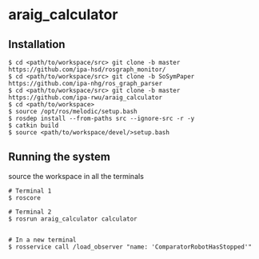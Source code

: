 # araig_calculator

## Installation
```
$ cd <path/to/workspace/src> git clone -b master https://github.com/ipa-hsd/rosgraph_monitor/
$ cd <path/to/workspace/src> git clone -b SoSymPaper https://github.com/ipa-nhg/ros_graph_parser
$ cd <path/to/workspace/src> git clone -b master https://github.com/ipa-rwu/araig_calculator
$ cd <path/to/workspace>
$ source /opt/ros/melodic/setup.bash
$ rosdep install --from-paths src --ignore-src -r -y
$ catkin build 
$ source <path/to/workspace/devel/>setup.bash
```

## Running the system  
source the workspace in all the terminals

```
# Terminal 1
$ roscore

# Terminal 2
$ rosrun araig_calculator calculator


# In a new terminal 
$ rosservice call /load_observer "name: 'ComparatorRobotHasStopped'"
```
